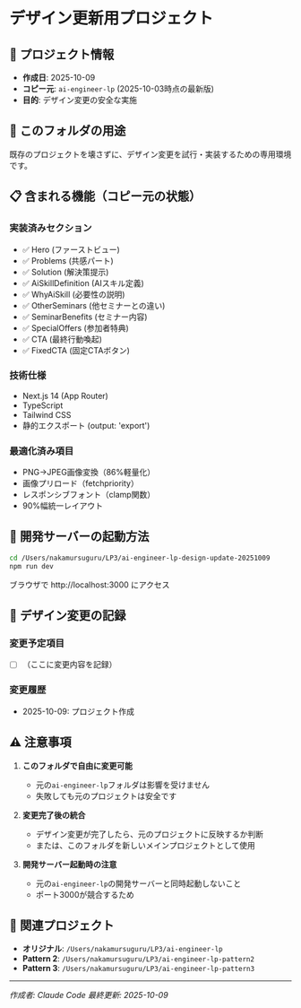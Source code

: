 # デザイン更新用プロジェクト

## 📁 プロジェクト情報

- **作成日**: 2025-10-09
- **コピー元**: `ai-engineer-lp` (2025-10-03時点の最新版)
- **目的**: デザイン変更の安全な実施

## 🎯 このフォルダの用途

既存のプロジェクトを壊さずに、デザイン変更を試行・実装するための専用環境です。

## 📋 含まれる機能（コピー元の状態）

### 実装済みセクション
- ✅ Hero (ファーストビュー)
- ✅ Problems (共感パート)
- ✅ Solution (解決策提示)
- ✅ AiSkillDefinition (AIスキル定義)
- ✅ WhyAiSkill (必要性の説明)
- ✅ OtherSeminars (他セミナーとの違い)
- ✅ SeminarBenefits (セミナー内容)
- ✅ SpecialOffers (参加者特典)
- ✅ CTA (最終行動喚起)
- ✅ FixedCTA (固定CTAボタン)

### 技術仕様
- Next.js 14 (App Router)
- TypeScript
- Tailwind CSS
- 静的エクスポート (output: 'export')

### 最適化済み項目
- PNG→JPEG画像変換（86%軽量化）
- 画像プリロード（fetchpriority）
- レスポンシブフォント（clamp関数）
- 90%幅統一レイアウト

## 🚀 開発サーバーの起動方法

```bash
cd /Users/nakamursuguru/LP3/ai-engineer-lp-design-update-20251009
npm run dev
```

ブラウザで http://localhost:3000 にアクセス

## 📝 デザイン変更の記録

### 変更予定項目
- [ ] （ここに変更内容を記録）

### 変更履歴
- 2025-10-09: プロジェクト作成

## ⚠️ 注意事項

1. **このフォルダで自由に変更可能**
   - 元の`ai-engineer-lp`フォルダは影響を受けません
   - 失敗しても元のプロジェクトは安全です

2. **変更完了後の統合**
   - デザイン変更が完了したら、元のプロジェクトに反映するか判断
   - または、このフォルダを新しいメインプロジェクトとして使用

3. **開発サーバー起動時の注意**
   - 元の`ai-engineer-lp`の開発サーバーと同時起動しないこと
   - ポート3000が競合するため

## 🔗 関連プロジェクト

- **オリジナル**: `/Users/nakamursuguru/LP3/ai-engineer-lp`
- **Pattern 2**: `/Users/nakamursuguru/LP3/ai-engineer-lp-pattern2`
- **Pattern 3**: `/Users/nakamursuguru/LP3/ai-engineer-lp-pattern3`

---

*作成者: Claude Code*
*最終更新: 2025-10-09*

